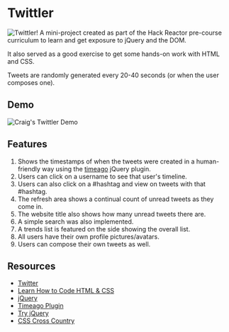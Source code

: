 # Twittler
![Twittler!](http://i.imgur.com/Asq9E9h.jpg)
A mini-project created as part of the Hack Reactor pre-course curriculum to learn and get exposure to jQuery and the DOM.

It also served as a good exercise to get some hands-on work with HTML and CSS.

Tweets are randomly generated every 20-40 seconds (or when the user composes one).

## Demo

![Craig's Twittler Demo](http://i.imgur.com/g9L4wKk.gif)

## Features
1. Shows the timestamps of when the tweets were created in a human-friendly way using the [timeago](http://timeago.yarp.com/) jQuery plugin.
2. Users can  click on a username to see that user's timeline.
3. Users can also click on a #hashtag and view on tweets with that #hashtag.
4. The refresh area shows a continual count of unread tweets as they come in.
5. The website title also shows how many unread tweets there are. 
6. A simple search was also implemented.
7. A trends list is featured on the side showing the overall list. 
8. All users have their own profile pictures/avatars.
9. Users can compose their own tweets as well.

## Resources
- [Twitter](www.twitter.com)
- [Learn How to Code HTML & CSS](learn.shayhowe.com/html-css/)
- [jQuery](https://jquery.com/)
- [Timeago Plugin](http://timeago.yarp.com/)
- [Try jQuery](try.jquery.com/#)
- [CSS Cross Country](https://www.codeschool.com/courses/css-cross-country)
